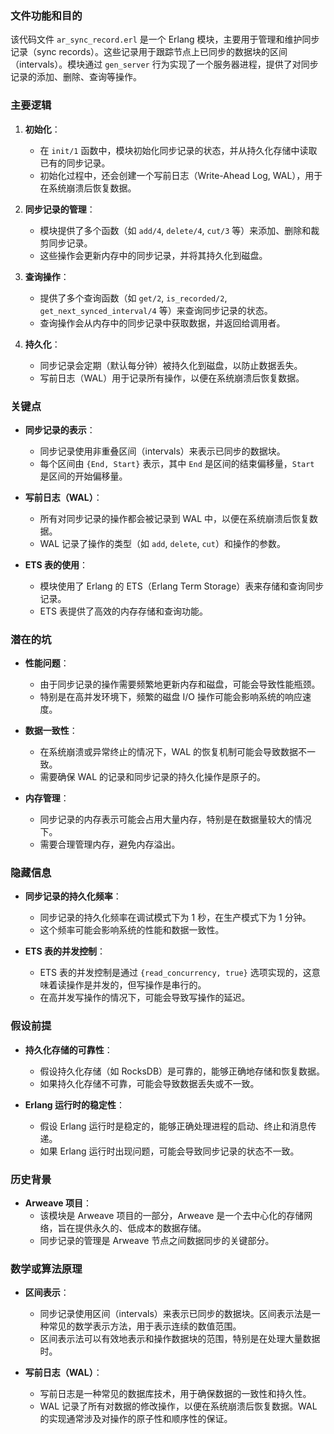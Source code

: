 ### 文件功能和目的

该代码文件 `ar_sync_record.erl` 是一个 Erlang 模块，主要用于管理和维护同步记录（sync records）。这些记录用于跟踪节点上已同步的数据块的区间（intervals）。模块通过 `gen_server` 行为实现了一个服务器进程，提供了对同步记录的添加、删除、查询等操作。

### 主要逻辑

1. **初始化**：
   - 在 `init/1` 函数中，模块初始化同步记录的状态，并从持久化存储中读取已有的同步记录。
   - 初始化过程中，还会创建一个写前日志（Write-Ahead Log, WAL），用于在系统崩溃后恢复数据。

2. **同步记录的管理**：
   - 模块提供了多个函数（如 `add/4`, `delete/4`, `cut/3` 等）来添加、删除和裁剪同步记录。
   - 这些操作会更新内存中的同步记录，并将其持久化到磁盘。

3. **查询操作**：
   - 提供了多个查询函数（如 `get/2`, `is_recorded/2`, `get_next_synced_interval/4` 等）来查询同步记录的状态。
   - 查询操作会从内存中的同步记录中获取数据，并返回给调用者。

4. **持久化**：
   - 同步记录会定期（默认每分钟）被持久化到磁盘，以防止数据丢失。
   - 写前日志（WAL）用于记录所有操作，以便在系统崩溃后恢复数据。

### 关键点

- **同步记录的表示**：
  - 同步记录使用非重叠区间（intervals）来表示已同步的数据块。
  - 每个区间由 `{End, Start}` 表示，其中 `End` 是区间的结束偏移量，`Start` 是区间的开始偏移量。

- **写前日志（WAL）**：
  - 所有对同步记录的操作都会被记录到 WAL 中，以便在系统崩溃后恢复数据。
  - WAL 记录了操作的类型（如 `add`, `delete`, `cut`）和操作的参数。

- **ETS 表的使用**：
  - 模块使用了 Erlang 的 ETS（Erlang Term Storage）表来存储和查询同步记录。
  - ETS 表提供了高效的内存存储和查询功能。

### 潜在的坑

- **性能问题**：
  - 由于同步记录的操作需要频繁地更新内存和磁盘，可能会导致性能瓶颈。
  - 特别是在高并发环境下，频繁的磁盘 I/O 操作可能会影响系统的响应速度。

- **数据一致性**：
  - 在系统崩溃或异常终止的情况下，WAL 的恢复机制可能会导致数据不一致。
  - 需要确保 WAL 的记录和同步记录的持久化操作是原子的。

- **内存管理**：
  - 同步记录的内存表示可能会占用大量内存，特别是在数据量较大的情况下。
  - 需要合理管理内存，避免内存溢出。

### 隐藏信息

- **同步记录的持久化频率**：
  - 同步记录的持久化频率在调试模式下为 1 秒，在生产模式下为 1 分钟。
  - 这个频率可能会影响系统的性能和数据一致性。

- **ETS 表的并发控制**：
  - ETS 表的并发控制是通过 `{read_concurrency, true}` 选项实现的，这意味着读操作是并发的，但写操作是串行的。
  - 在高并发写操作的情况下，可能会导致写操作的延迟。

### 假设前提

- **持久化存储的可靠性**：
  - 假设持久化存储（如 RocksDB）是可靠的，能够正确地存储和恢复数据。
  - 如果持久化存储不可靠，可能会导致数据丢失或不一致。

- **Erlang 运行时的稳定性**：
  - 假设 Erlang 运行时是稳定的，能够正确处理进程的启动、终止和消息传递。
  - 如果 Erlang 运行时出现问题，可能会导致同步记录的状态不一致。

### 历史背景

- **Arweave 项目**：
  - 该模块是 Arweave 项目的一部分，Arweave 是一个去中心化的存储网络，旨在提供永久的、低成本的数据存储。
  - 同步记录的管理是 Arweave 节点之间数据同步的关键部分。

### 数学或算法原理

- **区间表示**：
  - 同步记录使用区间（intervals）来表示已同步的数据块。区间表示法是一种常见的数学表示方法，用于表示连续的数值范围。
  - 区间表示法可以有效地表示和操作数据块的范围，特别是在处理大量数据时。

- **写前日志（WAL）**：
  - 写前日志是一种常见的数据库技术，用于确保数据的一致性和持久性。
  - WAL 记录了所有对数据的修改操作，以便在系统崩溃后恢复数据。WAL 的实现通常涉及对操作的原子性和顺序性的保证。